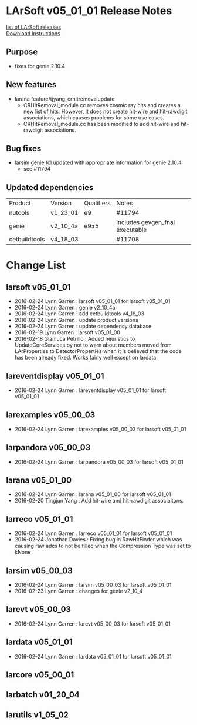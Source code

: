 # LArSoft v05_01_01 Release Notes



[list of LArSoft releases](LArSoft_release_list)  
[Download instructions](http://scisoft.fnal.gov/scisoft/bundles/larsoft/v05_01_01/larsoft-v05_01_01.html)

## Purpose

-   fixes for genie 2.10.4

## New features

-   larana feature/tjyang_crhitremovalupdate
    -   CRHitRemoval_module.cc removes cosmic ray hits and creates a new list of hits. However, it does not create hit-wire and hit-rawdigit associations, which causes problems for some use cases.
    -   CRHitRemoval_module.cc has been modified to add hit-wire and hit-rawdigit associations.

## Bug fixes

-   larsim genie.fcl updated with appropriate information for genie 2.10.4
    -   see \#11794

## Updated dependencies

|               |          |            |                                 |
|---------------|----------|------------|---------------------------------|
| Product       | Version  | Qualifiers | Notes                           |
| nutools       | v1_23_01 | e9         | \#11794                         |
| genie         | v2_10_4a | e9:r5      | includes gevgen_fnal executable |
| cetbuildtools | v4_18_03 |            | \#11708                         |

# Change List

## larsoft v05_01_01

-   2016-02-24 Lynn Garren : larsoft v05_01_01 for larsoft v05_01_01
-   2016-02-24 Lynn Garren : genie v2_10_4a
-   2016-02-24 Lynn Garren : add cetbuildtools v4_18_03
-   2016-02-24 Lynn Garren : update product versions
-   2016-02-24 Lynn Garren : update dependency database
-   2016-02-19 Lynn Garren : larsoft v05_01_00
-   2016-02-18 Gianluca Petrillo : Added heuristics to UpdateCoreServices.py not to warn about members moved from LArProperties to DetectorProperties when it is believed that the code has been already fixed. Works fairly well except on lardata.

## lareventdisplay v05_01_01

-   2016-02-24 Lynn Garren : lareventdisplay v05_01_01 for larsoft v05_01_01

## larexamples v05_00_03

-   2016-02-24 Lynn Garren : larexamples v05_00_03 for larsoft v05_01_01

## larpandora v05_00_03

-   2016-02-24 Lynn Garren : larpandora v05_00_03 for larsoft v05_01_01

## larana v05_01_00

-   2016-02-24 Lynn Garren : larana v05_01_00 for larsoft v05_01_01
-   2016-02-20 Tingjun Yang : Add hit-wire and hit-rawdigit associaitons.

## larreco v05_01_01

-   2016-02-24 Lynn Garren : larreco v05_01_01 for larsoft v05_01_01
-   2016-02-24 Jonathan Davies : Fixing bug in RawHitFinder which was causing raw adcs to not be filled when the Compression Type was set to kNone

## larsim v05_00_03

-   2016-02-24 Lynn Garren : larsim v05_00_03 for larsoft v05_01_01
-   2016-02-23 Lynn Garren : changes for genie v2_10_4

## larevt v05_00_03

-   2016-02-24 Lynn Garren : larevt v05_00_03 for larsoft v05_01_01

## lardata v05_01_01

-   2016-02-24 Lynn Garren : lardata v05_01_01 for larsoft v05_01_01

## larcore v05_00_01

## larbatch v01_20_04

## larutils v1_05_02
